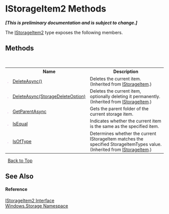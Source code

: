 # IStorageItem2 Methods
 _**\[This is preliminary documentation and is subject to change.\]**_

The <a href="T_Windows_Storage_IStorageItem2">IStorageItem2</a> type exposes the following members.


## Methods
&nbsp;<table><tr><th></th><th>Name</th><th>Description</th></tr><tr><td>![Public method](media/pubmethod.gif "Public method")</td><td><a href="M_Windows_Storage_IStorageItem_DeleteAsync">DeleteAsync()</a></td><td>
Deletes the current item.
 (Inherited from <a href="T_Windows_Storage_IStorageItem">IStorageItem</a>.)</td></tr><tr><td>![Public method](media/pubmethod.gif "Public method")</td><td><a href="M_Windows_Storage_IStorageItem_DeleteAsync_1">DeleteAsync(StorageDeleteOption)</a></td><td>
Deletes the current item, optionally deleting it permanently.
 (Inherited from <a href="T_Windows_Storage_IStorageItem">IStorageItem</a>.)</td></tr><tr><td>![Public method](media/pubmethod.gif "Public method")</td><td><a href="M_Windows_Storage_IStorageItem2_GetParentAsync">GetParentAsync</a></td><td>
Gets the parent folder of the current storage item.</td></tr><tr><td>![Public method](media/pubmethod.gif "Public method")</td><td><a href="M_Windows_Storage_IStorageItem2_IsEqual">IsEqual</a></td><td>
Indicates whether the current item is the same as the specified item.</td></tr><tr><td>![Public method](media/pubmethod.gif "Public method")</td><td><a href="M_Windows_Storage_IStorageItem_IsOfType">IsOfType</a></td><td>
Determines whether the current IStorageItem matches the specified StorageItemTypes value.
 (Inherited from <a href="T_Windows_Storage_IStorageItem">IStorageItem</a>.)</td></tr></table>&nbsp;
<a href="#istorageitem2-methods">Back to Top</a>

## See Also


#### Reference
<a href="T_Windows_Storage_IStorageItem2">IStorageItem2 Interface</a><br /><a href="N_Windows_Storage">Windows.Storage Namespace</a><br />